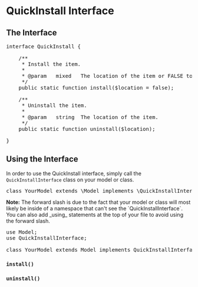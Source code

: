# QuickInstall Interface

## The Interface

<pre>interface QuickInstall {
	
	/**
	 * Install the item.
	 *
	 * @param	mixed	The location of the item or FALSE to install everything.
	 */
	public static function install($location = false);

	/**
	 * Uninstall the item.
	 *
	 * @param	string	The location of the item.
	 */
	public static function uninstall($location);

}</pre>

## Using the Interface

In order to use the QuickInstall interface, simply call the `QuickInstallInterface` class on your model or class.

<pre>class YourModel extends \Model implements \QuickInstallInterface</pre>

<p class="alert alert-info"><strong>Note:</strong> The forward slash is due to the fact that your model or class will most likely be inside of a namespace that can't see the `QuickInstallInterface`. You can also add _using_ statements at the top of your file to avoid using the forward slash.</p>

<pre>use Model;
use QuickInstallInterface;

class YourModel extends Model implements QuickInstallInterface</pre>

### `install()`

### `uninstall()`